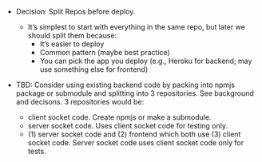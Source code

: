 - Decision: Split Repos before deploy.

  - It’s simplest to start with everything in the same repo, but later we should split them because:
    - It’s easier to deploy
    - Common pattern (maybe best practice)
    - You can pick the app you deploy (e.g., Heroku for backend; may use something else for frontend)

- TBD: Consider using existing backend code by packing into npmjs package or submodule and splitting into 3 repositories. See background and decisons. 3 repositories would be:
  - client socket code. Create npmjs or make a submodule.
  - server socket code. Uses client socket code for testing only.
  - (1) server socket code and (2) frontend which both use (3) client socket code. Server socket code uses client socket code only for tests.

